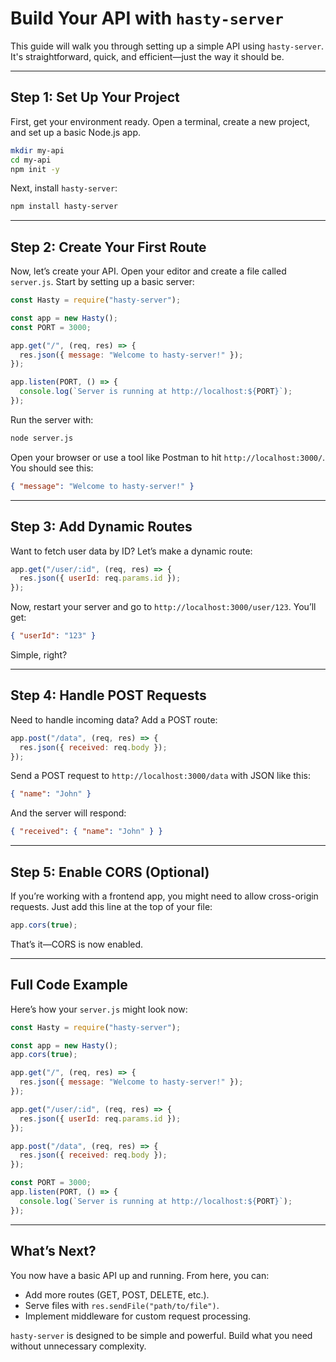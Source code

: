 # Build Your API with `hasty-server`

This guide will walk you through setting up a simple API using `hasty-server`. It's straightforward, quick, and efficient—just the way it should be.

---

## Step 1: Set Up Your Project

First, get your environment ready. Open a terminal, create a new project, and set up a basic Node.js app.

```bash
mkdir my-api
cd my-api
npm init -y
```

Next, install `hasty-server`:

```bash
npm install hasty-server
```

---

## Step 2: Create Your First Route

Now, let’s create your API. Open your editor and create a file called `server.js`. Start by setting up a basic server:

```javascript
const Hasty = require("hasty-server");

const app = new Hasty();
const PORT = 3000;

app.get("/", (req, res) => {
  res.json({ message: "Welcome to hasty-server!" });
});

app.listen(PORT, () => {
  console.log(`Server is running at http://localhost:${PORT}`);
});
```

Run the server with:

```bash
node server.js
```

Open your browser or use a tool like Postman to hit `http://localhost:3000/`. You should see this:

```json
{ "message": "Welcome to hasty-server!" }
```

---

## Step 3: Add Dynamic Routes

Want to fetch user data by ID? Let’s make a dynamic route:

```javascript
app.get("/user/:id", (req, res) => {
  res.json({ userId: req.params.id });
});
```

Now, restart your server and go to `http://localhost:3000/user/123`. You’ll get:

```json
{ "userId": "123" }
```

Simple, right?

---

## Step 4: Handle POST Requests

Need to handle incoming data? Add a POST route:

```javascript
app.post("/data", (req, res) => {
  res.json({ received: req.body });
});
```

Send a POST request to `http://localhost:3000/data` with JSON like this:

```json
{ "name": "John" }
```

And the server will respond:

```json
{ "received": { "name": "John" } }
```

---

## Step 5: Enable CORS (Optional)

If you’re working with a frontend app, you might need to allow cross-origin requests. Just add this line at the top of your file:

```javascript
app.cors(true);
```

That’s it—CORS is now enabled.

---

## Full Code Example

Here’s how your `server.js` might look now:

```javascript
const Hasty = require("hasty-server");

const app = new Hasty();
app.cors(true);

app.get("/", (req, res) => {
  res.json({ message: "Welcome to hasty-server!" });
});

app.get("/user/:id", (req, res) => {
  res.json({ userId: req.params.id });
});

app.post("/data", (req, res) => {
  res.json({ received: req.body });
});

const PORT = 3000;
app.listen(PORT, () => {
  console.log(`Server is running at http://localhost:${PORT}`);
});
```

---

## What’s Next?

You now have a basic API up and running. From here, you can:

- Add more routes (GET, POST, DELETE, etc.).
- Serve files with `res.sendFile("path/to/file")`.
- Implement middleware for custom request processing.

`hasty-server` is designed to be simple and powerful. Build what you need without unnecessary complexity.
